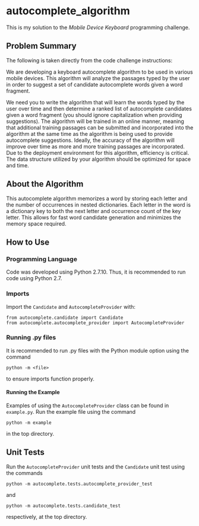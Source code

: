 # autocomplete_algorithm

This is my solution to the _Mobile Device Keyboard_ programming challenge.

## Problem Summary

The following is taken directly from the code challenge instructions:

We are developing a keyboard autocomplete algorithm to be used in various mobile devices. This algorithm will analyze the passages typed by the user in order to suggest a set of candidate autocomplete words given a word fragment.

We need you to write the algorithm that will learn the words typed by the user over time and then determine a ranked list of autocomplete candidates given a word fragment (you should ignore capitalization when providing suggestions). The algorithm will be trained in an online manner, meaning that additional training passages can be submitted and incorporated into the algorithm at the same time as the algorithm is being used to provide autocomplete suggestions. Ideally, the accuracy of the algorithm will improve over time as more and more training passages are incorporated. Due to the deployment environment for this algorithm, efficiency is critical. The data structure utilized by your algorithm should be optimized for space and time.


## About the Algorithm

This autocomplete algorithm memorizes a word by storing each letter and the number of occurrences in nested dictionaries. Each letter in the word is a dictionary key to both the next letter and occurrence count of the key letter. This allows for fast word candidate generation and minimizes the memory space required.


## How to Use

### Programming Language

Code was developed using Python 2.7.10. Thus, it is recommended to run code using Python 2.7. 

### Imports

Import the `Candidate` and `AutocompleteProvider` with:

```
from autocomplete.candidate import Candidate
from autocomplete.autocomplete_provider import AutocompleteProvider
```

### Running .py files

It is recommended to run .py files with the Python module option using the command

`python -m <file>`

to ensure imports function properly.

#### Running the Example

Examples of using the `AutocompleteProvider` class can be found in `example.py`. Run the example file using the command

`python -m example`

in the top directory. 

## Unit Tests

Run the `AutocompleteProvider` unit tests and the `Candidate` unit test using the commands

`python -m autocomplete.tests.autocomplete_provider_test`

and

`python -m autocomplete.tests.candidate_test`

respectively, at the top directory. 



